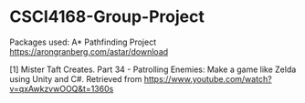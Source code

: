 # CSCI4168-Group-Project

Packages used: 
A* Pathfinding Project
https://arongranberg.com/astar/download

[1] Mister Taft Creates. Part 34 - Patrolling Enemies: Make a game like Zelda using Unity and C#. Retrieved from https://www.youtube.com/watch?v=qxAwkzvwOOQ&t=1360s